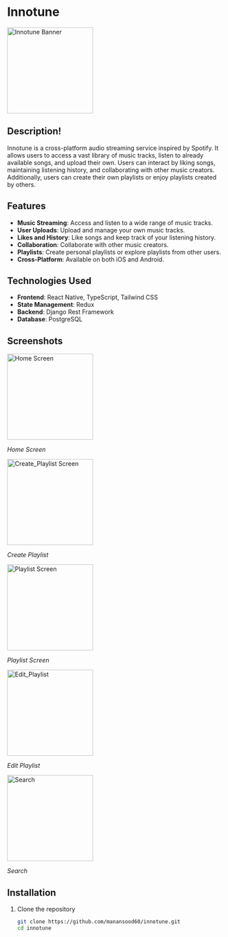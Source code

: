 # Innotune

<img src="https://github.com/manansood60/Innotune/assets/27049693/c931b3df-e8e4-419a-8d35-eb49318bf3c1" alt="Innotune Banner" width="200">

## Description!


Innotune is a cross-platform audio streaming service inspired by Spotify. It allows users to access a vast library of music tracks, listen to already available songs, and upload their own. Users can interact by liking songs, maintaining listening history, and collaborating with other music creators. Additionally, users can create their own playlists or enjoy playlists created by others.

## Features

- **Music Streaming**: Access and listen to a wide range of music tracks.
- **User Uploads**: Upload and manage your own music tracks.
- **Likes and History**: Like songs and keep track of your listening history.
- **Collaboration**: Collaborate with other music creators.
- **Playlists**: Create personal playlists or explore playlists from other users.
- **Cross-Platform**: Available on both iOS and Android.

## Technologies Used

- **Frontend**: React Native, TypeScript, Tailwind CSS
- **State Management**: Redux
- **Backend**: Django Rest Framework
- **Database**: PostgreSQL

## Screenshots


<img src="https://github.com/manansood60/Innotune/assets/27049693/b2b650a1-3bf4-464b-96d3-81f910fc0be3" alt="Home Screen" width="200">

*Home Screen*

<img src="https://github.com/manansood60/Innotune/assets/27049693/9890e572-6b87-4447-ab6f-b58b875c00d5" alt="Create_Playlist Screen" width="200">

*Create Playlist*

<img src="https://github.com/manansood60/Innotune/assets/27049693/92001c3a-3b4f-4e69-a56c-8a9af4e6d98c" alt="Playlist Screen" width="200">

*Playlist Screen*


<img src="https://github.com/manansood60/Innotune/assets/27049693/cbee688e-9ed4-4f3a-b62a-cbb4d31cd89e" alt="Edit_Playlist" width="200">

*Edit Playlist*

<img src="https://github.com/manansood60/Innotune/assets/27049693/5aa47ae8-29aa-4c72-b776-61b6215cbbab" alt="Search" width="200">

*Search*

## Installation

1. Clone the repository
   ```bash
   git clone https://github.com/manansood60/innotune.git
   cd innotune
